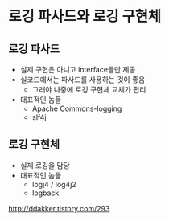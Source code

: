 # 로깅 파사드와 로깅 구현체

## 로깅 파사드
* 실제 구현은 아니고 interface들만 제공
* 실코드에서는 파사드를 사용하는 것이 좋음
    * 그래야 나중에 로깅 구현체 교체가 편리
* 대표적인 놈들
    * Apache Commons-logging
    * slf4j


## 로깅 구현체
* 실제 로깅을 담당
* 대표적인 놈들
    * logj4 / log4j2
    * logback


http://ddakker.tistory.com/293
